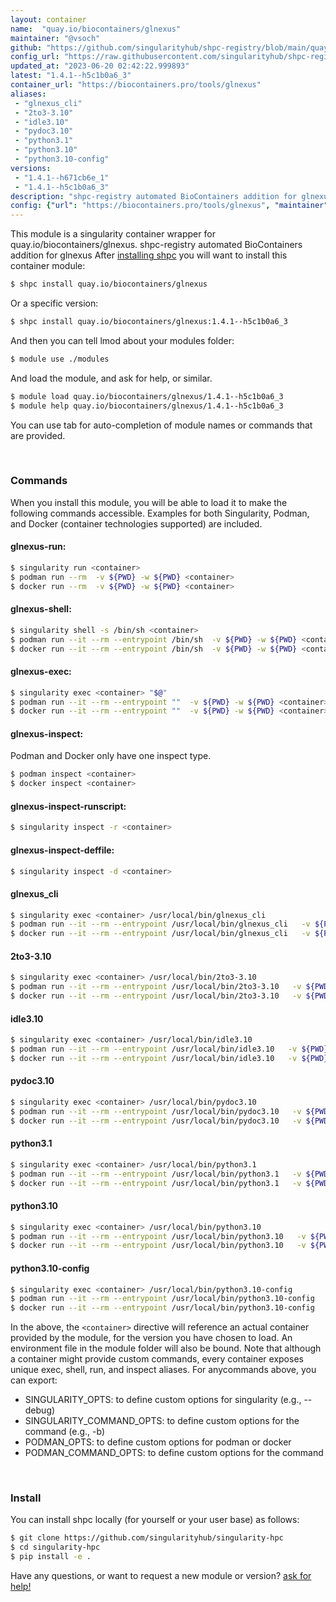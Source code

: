 ```yaml
---
layout: container
name:  "quay.io/biocontainers/glnexus"
maintainer: "@vsoch"
github: "https://github.com/singularityhub/shpc-registry/blob/main/quay.io/biocontainers/glnexus/container.yaml"
config_url: "https://raw.githubusercontent.com/singularityhub/shpc-registry/main/quay.io/biocontainers/glnexus/container.yaml"
updated_at: "2023-06-20 02:42:22.999893"
latest: "1.4.1--h5c1b0a6_3"
container_url: "https://biocontainers.pro/tools/glnexus"
aliases:
 - "glnexus_cli"
 - "2to3-3.10"
 - "idle3.10"
 - "pydoc3.10"
 - "python3.1"
 - "python3.10"
 - "python3.10-config"
versions:
 - "1.4.1--h671cb6e_1"
 - "1.4.1--h5c1b0a6_3"
description: "shpc-registry automated BioContainers addition for glnexus"
config: {"url": "https://biocontainers.pro/tools/glnexus", "maintainer": "@vsoch", "description": "shpc-registry automated BioContainers addition for glnexus", "latest": {"1.4.1--h5c1b0a6_3": "sha256:bbec4c1f5d2c077cb5ab6896b8789c870fd51bc2a4937f7827bd08721b067579"}, "tags": {"1.4.1--h671cb6e_1": "sha256:6e78c1d53f0510bb7ab9685302cb64b406e9156b403c711931139dd5a77caed7", "1.4.1--h5c1b0a6_3": "sha256:bbec4c1f5d2c077cb5ab6896b8789c870fd51bc2a4937f7827bd08721b067579"}, "docker": "quay.io/biocontainers/glnexus", "aliases": {"glnexus_cli": "/usr/local/bin/glnexus_cli", "2to3-3.10": "/usr/local/bin/2to3-3.10", "idle3.10": "/usr/local/bin/idle3.10", "pydoc3.10": "/usr/local/bin/pydoc3.10", "python3.1": "/usr/local/bin/python3.1", "python3.10": "/usr/local/bin/python3.10", "python3.10-config": "/usr/local/bin/python3.10-config"}}
---
```


This module is a singularity container wrapper for quay.io/biocontainers/glnexus.
shpc-registry automated BioContainers addition for glnexus
After [installing shpc](#install) you will want to install this container module:


```bash
$ shpc install quay.io/biocontainers/glnexus
```

Or a specific version:

```bash
$ shpc install quay.io/biocontainers/glnexus:1.4.1--h5c1b0a6_3
```

And then you can tell lmod about your modules folder:

```bash
$ module use ./modules
```

And load the module, and ask for help, or similar.

```bash
$ module load quay.io/biocontainers/glnexus/1.4.1--h5c1b0a6_3
$ module help quay.io/biocontainers/glnexus/1.4.1--h5c1b0a6_3
```

You can use tab for auto-completion of module names or commands that are provided.

<br>

### Commands

When you install this module, you will be able to load it to make the following commands accessible.
Examples for both Singularity, Podman, and Docker (container technologies supported) are included.

#### glnexus-run:

```bash
$ singularity run <container>
$ podman run --rm  -v ${PWD} -w ${PWD} <container>
$ docker run --rm  -v ${PWD} -w ${PWD} <container>
```

#### glnexus-shell:

```bash
$ singularity shell -s /bin/sh <container>
$ podman run --it --rm --entrypoint /bin/sh  -v ${PWD} -w ${PWD} <container>
$ docker run --it --rm --entrypoint /bin/sh  -v ${PWD} -w ${PWD} <container>
```

#### glnexus-exec:

```bash
$ singularity exec <container> "$@"
$ podman run --it --rm --entrypoint ""  -v ${PWD} -w ${PWD} <container> "$@"
$ docker run --it --rm --entrypoint ""  -v ${PWD} -w ${PWD} <container> "$@"
```

#### glnexus-inspect:

Podman and Docker only have one inspect type.

```bash
$ podman inspect <container>
$ docker inspect <container>
```

#### glnexus-inspect-runscript:

```bash
$ singularity inspect -r <container>
```

#### glnexus-inspect-deffile:

```bash
$ singularity inspect -d <container>
```


#### glnexus_cli

```bash
$ singularity exec <container> /usr/local/bin/glnexus_cli
$ podman run --it --rm --entrypoint /usr/local/bin/glnexus_cli   -v ${PWD} -w ${PWD} <container> -c " $@"
$ docker run --it --rm --entrypoint /usr/local/bin/glnexus_cli   -v ${PWD} -w ${PWD} <container> -c " $@"
```


#### 2to3-3.10

```bash
$ singularity exec <container> /usr/local/bin/2to3-3.10
$ podman run --it --rm --entrypoint /usr/local/bin/2to3-3.10   -v ${PWD} -w ${PWD} <container> -c " $@"
$ docker run --it --rm --entrypoint /usr/local/bin/2to3-3.10   -v ${PWD} -w ${PWD} <container> -c " $@"
```


#### idle3.10

```bash
$ singularity exec <container> /usr/local/bin/idle3.10
$ podman run --it --rm --entrypoint /usr/local/bin/idle3.10   -v ${PWD} -w ${PWD} <container> -c " $@"
$ docker run --it --rm --entrypoint /usr/local/bin/idle3.10   -v ${PWD} -w ${PWD} <container> -c " $@"
```


#### pydoc3.10

```bash
$ singularity exec <container> /usr/local/bin/pydoc3.10
$ podman run --it --rm --entrypoint /usr/local/bin/pydoc3.10   -v ${PWD} -w ${PWD} <container> -c " $@"
$ docker run --it --rm --entrypoint /usr/local/bin/pydoc3.10   -v ${PWD} -w ${PWD} <container> -c " $@"
```


#### python3.1

```bash
$ singularity exec <container> /usr/local/bin/python3.1
$ podman run --it --rm --entrypoint /usr/local/bin/python3.1   -v ${PWD} -w ${PWD} <container> -c " $@"
$ docker run --it --rm --entrypoint /usr/local/bin/python3.1   -v ${PWD} -w ${PWD} <container> -c " $@"
```


#### python3.10

```bash
$ singularity exec <container> /usr/local/bin/python3.10
$ podman run --it --rm --entrypoint /usr/local/bin/python3.10   -v ${PWD} -w ${PWD} <container> -c " $@"
$ docker run --it --rm --entrypoint /usr/local/bin/python3.10   -v ${PWD} -w ${PWD} <container> -c " $@"
```


#### python3.10-config

```bash
$ singularity exec <container> /usr/local/bin/python3.10-config
$ podman run --it --rm --entrypoint /usr/local/bin/python3.10-config   -v ${PWD} -w ${PWD} <container> -c " $@"
$ docker run --it --rm --entrypoint /usr/local/bin/python3.10-config   -v ${PWD} -w ${PWD} <container> -c " $@"
```



In the above, the `<container>` directive will reference an actual container provided
by the module, for the version you have chosen to load. An environment file in the
module folder will also be bound. Note that although a container
might provide custom commands, every container exposes unique exec, shell, run, and
inspect aliases. For anycommands above, you can export:

 - SINGULARITY_OPTS: to define custom options for singularity (e.g., --debug)
 - SINGULARITY_COMMAND_OPTS: to define custom options for the command (e.g., -b)
 - PODMAN_OPTS: to define custom options for podman or docker
 - PODMAN_COMMAND_OPTS: to define custom options for the command

<br>

### Install

You can install shpc locally (for yourself or your user base) as follows:

```bash
$ git clone https://github.com/singularityhub/singularity-hpc
$ cd singularity-hpc
$ pip install -e .
```

Have any questions, or want to request a new module or version? [ask for help!](https://github.com/singularityhub/singularity-hpc/issues)